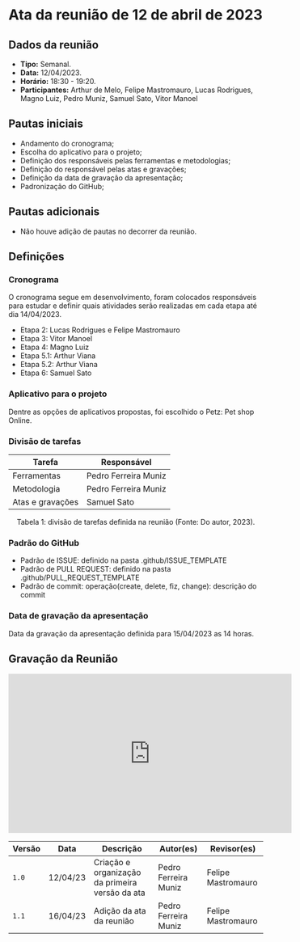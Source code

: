 # Ata da reunião de 12 de abril de 2023

## Dados da reunião

* **Tipo:** Semanal.
* **Data:** 12/04/2023.
* **Horário:** 18:30 - 19:20.
* **Participantes:** Arthur de Melo, Felipe Mastromauro, Lucas Rodrigues, Magno Luiz, Pedro Muniz, Samuel Sato, Vitor Manoel



## Pautas iniciais

* Andamento do cronograma;
* Escolha do aplicativo para o projeto;
* Definição dos responsáveis pelas ferramentas e metodologias;
* Definição do responsável pelas atas e gravações;
* Definição da data de gravação da apresentação;
* Padronização do GitHub;

## Pautas adicionais

* Não houve adição de pautas no decorrer da reunião.

## Definições

### Cronograma

O cronograma segue em desenvolvimento, foram colocados responsáveis para estudar e definir quais atividades serão realizadas em cada etapa até dia 14/04/2023.

* Etapa 2: Lucas Rodrigues e Felipe Mastromauro
* Etapa 3: Vitor Manoel
* Etapa 4: Magno Luiz
* Etapa 5.1: Arthur Viana
* Etapa 5.2: Arthur Viana
* Etapa 6: Samuel Sato


### Aplicativo para o projeto

Dentre as opções de aplicativos propostas, foi escolhido o Petz: Pet shop Online.

### Divisão de tarefas
<center>

| Tarefa | Responsável |
| ------ | ----------- |
| Ferramentas | Pedro Ferreira Muniz |
| Metodologia | Pedro Ferreira Muniz |
| Atas e gravações | Samuel Sato |

Tabela 1: divisão de tarefas definida na reunião (Fonte: Do autor, 2023).
</center>

### Padrão do GitHub

* Padrão de ISSUE: definido na pasta .github/ISSUE_TEMPLATE
* Padrão de PULL REQUEST: definido na pasta .github/PULL_REQUEST_TEMPLATE
* Padrão de commit: operação(create, delete, fiz, change): descrição do commit

### Data de gravação da apresentação

Data da gravação da apresentação definida para 15/04/2023 as 14 horas.

## Gravação da Reunião

<iframe width="560" height="315" src="https://www.youtube-nocookie.com/embed/Fk5XcSgdj14" title="YouTube video player" frameborder="0" allow="accelerometer; autoplay; clipboard-write; encrypted-media; gyroscope; picture-in-picture; web-share" allowfullscreen></iframe>


|  Versão  |   Data   |                      Descrição                      |    Autor(es)   |  Revisor(es)  |
| -------- | -------- | --------------------------------------------------- | -------------- | ------------- |
|  `1.0`   | 12/04/23 | Criação e organização da primeira versão da ata | Pedro Ferreira Muniz | Felipe Mastromauro |
|  `1.1`   | 16/04/23 | Adição da ata da reunião | Pedro Ferreira Muniz | Felipe Mastromauro |